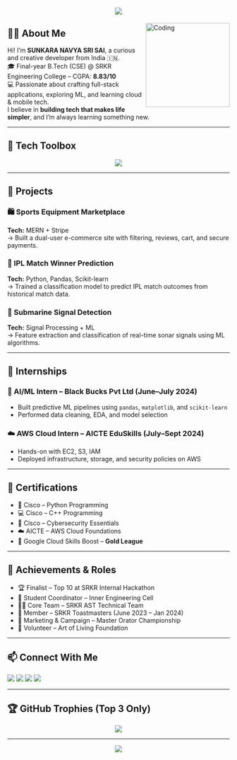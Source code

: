 <!-- Typing Animation Header -->
<h1 align="center">
  <img src="https://readme-typing-svg.demolab.com?font=Fira+Code&size=26&pause=1000&color=00F7FF&width=1000&center=true&vCenter=true&lines=Hi%2C+I'm+Sunkara+Navya+Sri+Sai+%F0%9F%91%8B;Full+Stack+Developer+%7C+ML+Explorer+%7C+Cloud+Intern;Passionate+About+Solving+Real+World+Problems;I+Code+with+Purpose+%26+Learn+with+Passion."/>
</h1>

<img align="right" alt="Coding" width="190" src="https://user-images.githubusercontent.com/74038190/236119160-976a0405-caa7-470c-9356-16d43402ea0a.gif"/>

## 👩‍💻 About Me

Hi! I’m **SUNKARA NAVYA SRI SAI**, a curious and creative developer from India 🇮🇳.  
🎓 Final-year B.Tech (CSE) @ SRKR Engineering College – CGPA: **8.83/10**  
💻 Passionate about crafting full-stack applications, exploring ML, and learning cloud & mobile tech.  
I believe in **building tech that makes life simpler**, and I’m always learning something new.

---

## 🔧 Tech Toolbox

<p align="center">
  <img src="https://skillicons.dev/icons?i=js,react,nodejs,express,mongodb,python,java,flutter,aws,html,css,git,postman,vscode" />
</p>

---

## 🚀 Projects

### 🛍️ Sports Equipment Marketplace  
**Tech:** MERN + Stripe  
→ Built a dual-user e-commerce site with filtering, reviews, cart, and secure payments.

### 🏏 IPL Match Winner Prediction  
**Tech:** Python, Pandas, Scikit-learn  
→ Trained a classification model to predict IPL match outcomes from historical match data.

### 🌊 Submarine Signal Detection  
**Tech:** Signal Processing + ML  
→ Feature extraction and classification of real-time sonar signals using ML algorithms.

---

## 💼 Internships

### 🧠 AI/ML Intern – Black Bucks Pvt Ltd (June–July 2024)  
- Built predictive ML pipelines using `pandas`, `matplotlib`, and `scikit-learn`  
- Performed data cleaning, EDA, and model selection

### ☁️ AWS Cloud Intern – AICTE EduSkills (July–Sept 2024)  
- Hands-on with EC2, S3, IAM  
- Deployed infrastructure, storage, and security policies on AWS

---

## 📜 Certifications

- 🐍 Cisco – Python Programming  
- 💻 Cisco – C++ Programming  
- 🔐 Cisco – Cybersecurity Essentials  
- ☁️ AICTE – AWS Cloud Foundations  
- 🥇 Google Cloud Skills Boost – **Gold League**

---

## 🌟 Achievements & Roles

- 🏆 Finalist – Top 10 at SRKR Internal Hackathon  
- 🧠 Student Coordinator – Inner Engineering Cell  
- 👩‍💻 Core Team – SRKR AST Technical Team  
- 🎤 Member – SRKR Toastmasters (June 2023 – Jan 2024)  
- 📢 Marketing & Campaign – Master Orator Championship  
- 🌱 Volunteer – Art of Living Foundation

---

## 📫 Connect With Me

<p align="left">
  <a href="mailto:navyasunkara049@gmail.com"><img src="https://img.shields.io/badge/Gmail-D14836?style=flat&logo=gmail&logoColor=white" /></a>
  <a href="https://linkedin.com/in/navya-sri-sai-sunkara-6876a5311"><img src="https://img.shields.io/badge/LinkedIn-0A66C2?style=flat&logo=linkedin&logoColor=white" /></a>
  <a href="https://github.com/Navya0311"><img src="https://img.shields.io/badge/GitHub-000?style=flat&logo=github&logoColor=white" /></a>
  <a href="https://leetcode.com/u/navya_sunkara/"><img src="https://img.shields.io/badge/LeetCode-FFA116?style=flat&logo=leetcode&logoColor=black" /></a>
</p>

---

## 🏆 GitHub Trophies (Top 3 Only)

<p align="center">
  <img src="https://github-profile-trophy.vercel.app/?username=Navya0311&theme=gruvbox&no-frame=true&row=1&column=3" />
</p>

---

<p align="center">
  <img src="https://readme-typing-svg.herokuapp.com?font=Fira+Mono&pause=2000&width=700&lines=✨+Build+boldly.+Learn+deeply.+Grow+continuously+✨;" />
</p>
